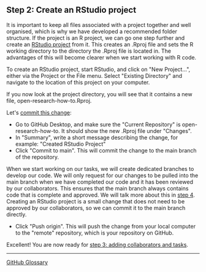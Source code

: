 ## Step 2: Create an RStudio project

It is important to keep all files associated with a project together and well organised, which is why we have developed a recommended folder structure. If the project is an R project, we can go one step further and create an [RStudio project](https://support.rstudio.com/hc/en-us/articles/200526207-Using-Projects) from it. This creates an .Rproj file and sets the R working directory to the directory the .Rproj file is located in. The advantages of this will become clearer when we start working with R code.

To create an RStudio project, start RStudio, and click on "New Project...", either via the Project or the File menu. Select "Existing Directory" and navigate to the location of this project on your computer.

If you now look at the project directory, you will see that it contains a new file, open-research-how-to.Rproj.

Let's [commit this change](https://docs.github.com/en/desktop/contributing-and-collaborating-using-github-desktop/making-changes-in-a-branch/committing-and-reviewing-changes-to-your-project):

- Go to GitHub Desktop, and make sure the "Current Repository" is open-research-how-to. It should show the new .Rproj file under "Changes".
- In "Summary", write a short message describing the change, for example: "Created RStudio Project"
- Click "Commit to main". This will commit the change to the main branch of the repository.

When we start working on our tasks, we will create dedicated branches to develop our code. We will only request for our changes to be pulled into the main branch when we have completed our code and it has been reviewed by our collaborators. This ensures that the main branch always contains code that is complete and approved. We will talk more about this in [step 4](https://github.com/AbdnCHDS/open-research-how-to/blob/main/04-data-cleaning-analysis.md). Creating an RStudio project is a small change that does not need to be approved by our collaborators, so we can commit it to the main branch directly.

- Click "Push origin". This will push the change from your local computer to the "remote" repository, which is your repository on GitHub.   

Excellent! You are now ready for [step 3: adding collaborators and tasks](https://github.com/AbdnCHDS/open-research-how-to/blob/main/03-collaborators-tasks.md).

---
[GitHub Glossary](https://github.com/AbdnCHDS/open-research-how-to/blob/main/github-glossary.md)
